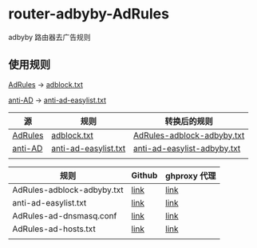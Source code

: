 # router-adbyby-AdRules
adbyby 路由器去广告规则



## 使用规则

[AdRules](https://github.com/Cats-Team/AdRules) -> [adblock.txt](https://github.com/Cats-Team/AdRules/blob/main/adblock.txt)

[anti-AD](https://github.com/privacy-protection-tools/anti-AD) -> [anti-ad-easylist.txt](https://github.com/privacy-protection-tools/anti-AD/blob/master/anti-ad-easylist.txt)

| 源                                                           | 规则                                                         | 转换后的规则                                                 |
| ------------------------------------------------------------ | ------------------------------------------------------------ | ------------------------------------------------------------ |
| [AdRules](https://github.com/Cats-Team/AdRules)              | [adblock.txt](https://github.com/Cats-Team/AdRules/blob/main/adblock.txt) | [AdRules-adblock-adbyby.txt](https://github.com/HDYOU/router-adbyby-AdRules/main/AdRules-adblock-adbyby.txt) |
| [anti-AD](https://github.com/privacy-protection-tools/anti-AD) | [anti-ad-easylist.txt](https://github.com/privacy-protection-tools/anti-AD/blob/master/anti-ad-easylist.txt) | [anti-ad-easylist-adbyby.txt](https://github.com/HDYOU/router-adbyby-AdRules/main/anti-ad-easylist-adbyby.txt) |
|                                                              |                                                              |                                                              |

| 规则                       | Github                                                       | ghproxy 代理                                                 |
| -------------------------- | ------------------------------------------------------------ | ------------------------------------------------------------ |
| AdRules-adblock-adbyby.txt | [link](https://raw.githubusercontent.com/HDYOU/router-adbyby-AdRules/main/AdRules-adblock-adbyby.txt) | [link](https://mirror.ghproxy.com/https://raw.githubusercontent.com/HDYOU/router-adbyby-AdRules/main/AdRules-adblock-adbyby.txt) |
| anti-ad-easylist.txt       | [link](https://raw.githubusercontent.com/HDYOU/router-adbyby-AdRules/main/anti-ad-easylist.txt) | [link](https://mirror.ghproxy.com/https://raw.githubusercontent.com/HDYOU/router-adbyby-AdRules/main/anti-ad-easylist.txt) |
| AdRules-ad-dnsmasq.conf    | [link](https://raw.githubusercontent.com/HDYOU/router-adbyby-AdRules/main/AdRules-ad-dnsmasq.conf) | [link](https://mirror.ghproxy.com/https://raw.githubusercontent.com/HDYOU/router-adbyby-AdRules/main/AdRules-ad-dnsmasq.conf) |
| AdRules-ad-hosts.txt       | [link](https://raw.githubusercontent.com/HDYOU/router-adbyby-AdRules/main/AdRules-ad-hosts.txt) | [link](https://mirror.ghproxy.com/https://raw.githubusercontent.com/HDYOU/router-adbyby-AdRules/main/AdRules-ad-hosts.txt) |
|                            |                                                              |                                                              |

